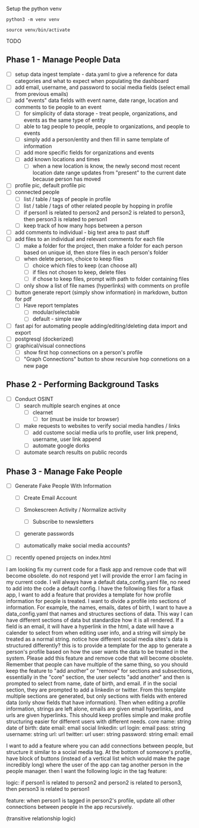 
Setup the python venv

```
python3 -m venv venv
```

```
source venv/bin/activate
```


TODO

## Phase 1 - Manage People Data

 - [ ] setup data ingest template - data.yaml to give a reference for data categories and what to expect when populating the dashboard
 - [ ] add email, username, and password to social media fields (select email from previous emails)
 - [ ] add "events" data fields with event name, date range, location and comments to tie people to an event
 	- [ ] for simplicity of data storage - treat people, organizations, and events as the same type of entity
  	- [ ] able to tag people to people, people to organizations, and people to events
   	- [ ] simply add a person/entity and then fill in same template of information
   	- [ ] add more specific fields for organizations and events
   	- [ ] add known locations and times
   		- [ ] when a new location is know, the newly second most recent location date range updates from "present" to the current date because person has moved
 - [ ] profile pic, default profile pic
 - [ ] connected people
	- [ ] list / table / tags of people in profile
	- [ ] list / table / tags of other related people by hopping in profile
	- [ ] if person1 is related to person2 and person2 is related to person3, then person3 is related to person1
	- [ ] keep track of how many hops between a person
 - [ ] add comments to individual - big text area to past stuff
 - [ ] add files to an individual and relevant comments for each file
	- [ ] make a folder for the project, then make a folder for each person based on unique id, then store files in each person's folder
	- [ ] when delete person, choice to keep files
		- [ ] choice which files to keep (can choose all)
		- [ ] if files not chosen to keep, delete files
		- [ ] if chose to keep files, prompt with path to folder containing files
	- [ ] only show a list of file names (hyperlinks) with comments on profile
 - [ ] button generate report (simply show information) in markdown, button for pdf
 	- [ ] Have report templates
  		- [ ] modular/selectable 
  		- [ ] default - simple raw	
 - [ ] fast api for automating people adding/editing/deleting data import and export
 - [ ] postgresql (dockerized)
 - [ ] graphical/visual connections
	- [ ] show first hop connections on a person's profile
	- [ ] "Graph Connections" button to show recursive hop connetions on a new page

## Phase 2 - Performing Background Tasks
 - [ ] Conduct OSINT
 	- [ ] search multiple search engines at once
  		- [ ] clearnet
    		- [ ] tor (must be inside tor browser) 	 
 	- [ ] make requests to websites to verify social media handles / links
  		- [ ] add custome social media urls to profile, user link prepend, username, user link append  	
        - [ ] automate google dorks
	- [ ] automate search results on public records

## Phase 3 - Manage Fake People
 - [ ] Generate Fake People With Information
 	- [ ] Create Email Account
  	- [ ] Smokescreen Activity / Normalize activity
   		- [ ] Subscribe to newsletters
	- [ ] generate passwords
 	- [ ] automatically make social media accounts? 


 - [ ] recently opened projects on index.html


I am looking fix my current code for a flask app and remove code that will become obsolete. do not respond yet I will provide the error I am facing in my current code. I will always have a default data_config.yaml file, no need to add into the code a default config. 
I have the following files for a flask app, I want to add a feature that provides a template for how profile information for people is treated. I want to divide a profile into sections of information. For example, the names, emails, dates of birth, I want to have a data_config.yaml that names and structures sections of data. This way I can have different sections of data but standardize how it is all rendered. If a field is an email, it will have a hyperlink in the html, a date will have a calender to select from when editing user info, and a string will simply be treated as a normal string. notice how different social media sites's data is structured differently? this is to provide a template for the app to generate a person's profile based on how the user wants the data to be treated in the system. Please add this feature and remove code that will become obsolete. Remember that people can have multiple of the same thing, so you should keep the feature to "add another" or "remove" for sections and subsections, essentially in the  "core" section, the user selects "add another" and then is prompted to select from name, date of birth, and email. if in the social section, they are prompted to add a linkedin or twitter. From this template multiple sections are generated, but only sections with fields with entered data (only show fields that have information). Then when editing a profile information, strings are left alone, emails are given email hyperlinks, and urls are given hyperlinks. This should keep profiles simple and make profile structuring easier for different users with different needs.
    core
        name: string
        date of birth: date
        email: email
    social
        linkedin: url
            login: email
            pass: string
            username: string
            url: url
        twitter: url
            user: string
            password: string
            email: email


I want to add a feature where you can add connections between people, but structure it similar to a social media tag. At the bottom of someone's profile, have block of buttons (instead of a vertical list which would make the page incredibly long) where the user of the app can tag another person in the people manager. then I want the following logic in the tag feature:

logic: if person1 is related to person2 and person2 is related to person3, then person3 is related to person1

feature: when person1 is tagged in person2's profile, update all other connections between people in the app recursively.

(transitive relationship logic)